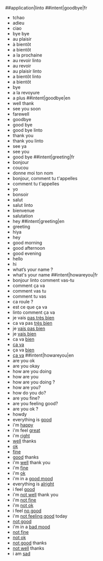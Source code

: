 ##application|linto
##intent|goodbye|fr
- tchao
- adieu
- ciao
- bye bye
- au plaisir
- à bientôt
- a bientôt
- a la prochaine
- au revoir linto
- au revoir
- au plaisir linto
- a bientôt linto
- a bientôt
- bye
- a la revoyure
- a plus
##intent|goodbye|en
- well thank
- see you soon
- farewell
- goodbye
- good bye 
- good bye linto
- thank you 
- thank you linto
- see ya
- see you
- good bye
##intent|greeting|fr
- bonjour
- coucou
- donne moi ton nom
- bonjour, comment tu t'appelles
- comment tu t'appelles
- yo
- bonsoir
- salut
- salut linto
- bienvenue
- salutation
- hey
##intent|greeting|en
- greeting
- hiya
- hey
- good morning
- good afternoon
- good evening
- hello
- hi
- what’s your name ?
- what's your name
##intent|howareyou|fr
- bonjour linto comment vas-tu
- comment ça va
- comment vas tu
- comment tu vas
- ca roule ?
- est ce que ça va
- linto comment ça va
- je vais [pas très bien](isko)
- ca va pas [très bien](isko)
- je [vais pas bien](isko)
- je [vais bien](isok)
- ca va [bien](isok)
- [ca va](isok)
- ça va [bien](isok)
- [ça va](isok)
##intent|howareyou|en
- are you ok
- are you okay
- how are you doing
- how are you
- how are you doing ?
- how are you?
- how do you do?
- are you fine?
- are you feeling good?
- are you ok ?
- howdy
- everything is [good](isok)
- i'm [happy](isok)
- i'm feel [great](isok)
- i'm [right](isok)
- [well](isok) thanks
- [ok](isok)
- [fine](isok)
- [good](isok) thanks
- i'm [well](isok) thank you
- i'm [fine](isok)
- i'm [ok](isok)
- i'm in a [good mood](isok)
- everything is [alright](isok)
- i feel [good](isok)
- i'm [not well](isko) thank you
- i'm [not fine](isko)
- i'm [not ok](isko)
- i feel [no good](isko)
- i'm [not feeling good](isko) today
- [not good](isko)
- i'm in a [bad mood](isko)
- [not fine](isko)
- [not ok](isko)
- [not good](isko) thanks
- [not well](isko) thanks
- i am [sad](isko)